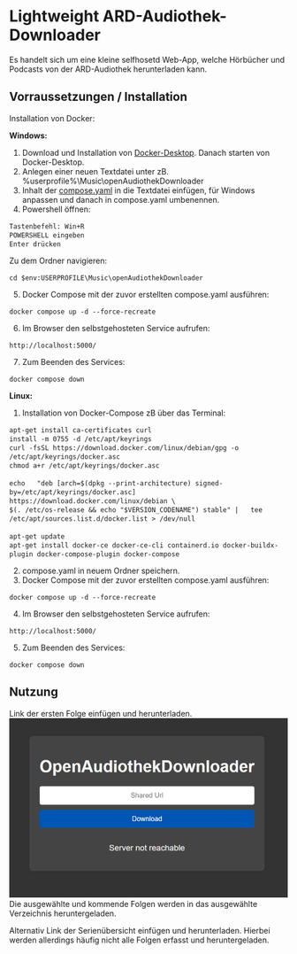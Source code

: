 # Lightweight ARD-Audiothek-Downloader

Es handelt sich um eine kleine selfhosetd Web-App, welche Hörbücher und Podcasts von der ARD-Audiothek herunterladen kann. 

## Vorraussetzungen / Installation

Installation von Docker:

__Windows:__

1. Download und Installation von [Docker-Desktop](https://docs.docker.com/desktop/setup/install/windows-install/). Danach starten von Docker-Desktop.
2. Anlegen einer neuen Textdatei unter zB. %userprofile%\Music\openAudiothekDownloader
3. Inhalt der [compose.yaml](./compose.yaml) in die Textdatei einfügen, für Windows anpassen und danach in compose.yaml umbenennen.
4. Powershell öffnen: 
```
Tastenbefehl: Win+R
POWERSHELL eingeben
Enter drücken
```
Zu dem Ordner navigieren:
```
cd $env:USERPROFILE\Music\openAudiothekDownloader
```
5. Docker Compose mit der zuvor erstellten compose.yaml ausführen:
```
docker compose up -d --force-recreate
```
6. Im Browser den selbstgehosteten Service aufrufen:
```
http://localhost:5000/
```
7. Zum Beenden des Services:
```
docker compose down
```

__Linux:__
1. Installation von Docker-Compose zB über das Terminal:
```
apt-get install ca-certificates curl
install -m 0755 -d /etc/apt/keyrings
curl -fsSL https://download.docker.com/linux/debian/gpg -o /etc/apt/keyrings/docker.asc
chmod a+r /etc/apt/keyrings/docker.asc

echo   "deb [arch=$(dpkg --print-architecture) signed-by=/etc/apt/keyrings/docker.asc] https://download.docker.com/linux/debian \
$(. /etc/os-release && echo "$VERSION_CODENAME") stable" |   tee /etc/apt/sources.list.d/docker.list > /dev/null
   
apt-get update
apt-get install docker-ce docker-ce-cli containerd.io docker-buildx-plugin docker-compose-plugin docker-compose
```
2. compose.yaml in neuem Ordner speichern.
3. Docker Compose mit der zuvor erstellten compose.yaml ausführen:
```
docker compose up -d --force-recreate
```
4. Im Browser den selbstgehosteten Service aufrufen:
```
http://localhost:5000/
```
5. Zum Beenden des Services:
```
docker compose down
```

## Nutzung
Link der ersten Folge einfügen und herunterladen.
![alt text](./images/webfrontend.png)
Die ausgewählte und kommende Folgen werden in das ausgewählte Verzeichnis heruntergeladen. 

Alternativ Link der Serienübersicht einfügen und herunterladen.
Hierbei werden allerdings häufig nicht alle Folgen erfasst und heruntergeladen.

